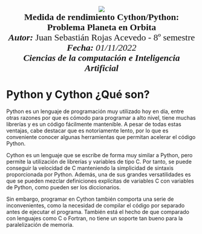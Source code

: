 <p align = center  
<br>
<img src="https://res-5.cloudinary.com/crunchbase-production/image/upload/c_lpad,h_256,w_256,f_auto,q_auto:eco/v1455514364/pim02bzqvgz0hibsra41.png" align="center"><br><FONT FACE="times new roman" SIZE=5>
<b>Medida de rendimiento Cython/Python: Problema Planeta en Orbita </b>
<br>
<i><b>Autor:</b></i> Juan Sebastián Rojas Acevedo - 8º semestre
<br>
<i><b>Fecha: </b>01/11/2022
<br>
<b>Ciencias de la computación e Inteligencia Artificial</b></i>
<br>
</FONT>
</p>


# Python y Cython ¿Qué son?

Python es un lenguaje de programación muy utilizado hoy en día, entre otras razones por que es cómodo para programar a alto nivel, tiene muchas librerías y es un código fácilmente mantenible. A pesar de todas estas ventajas, cabe destacar que es notoriamente lento, por lo que es conveniente conocer algunas herramientas que permitan acelerar el código Python.

Cython es un lenguaje que se escribe de forma muy similar a Python, pero permite la utilización de librerías y variables de tipo C. Por tanto, se puede conseguir la velocidad de C manteniendo la simplicidad de sintaxis proporcionada por Python. Además, una de sus grandes versatilidades es que se pueden mezclar definiciones explícitas de variables C con variables de Python, como pueden ser los diccionarios.

Sin embargo, programar en Cython también comporta una serie de inconvenientes, como la necesidad de compilar el código por separado antes de ejecutar el programa. También está el hecho de que comparado con lenguajes como C o Fortran, no tiene un soporte tan bueno para la paralelización de memoria.
